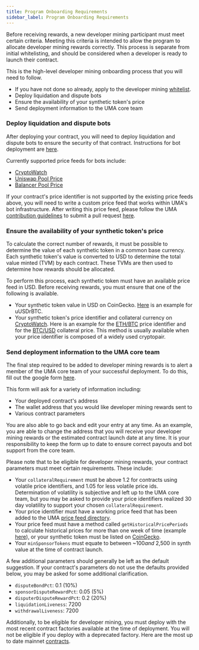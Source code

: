 ```yaml
---
title: Program Onboarding Requirements
sidebar_label: Program Onboarding Requirements
---
```


Before receiving rewards, a new developer mining participant must meet certain criteria. Meeting this criteria is intended to allow the program to allocate developer mining rewards correctly. This process is separate from initial whitelisting, and should be considered when a developer is ready to launch their contract. 

This is the high-level developer mining onboarding process that you will need to follow.

- If you have not done so already, apply to the developer mining [whitelist](https://docs.google.com/forms/d/e/1FAIpQLSdPWOm4pNyqgDhXXr8wblWuSXXGslsGiJaFzrSNjN2RcG2RTQ/viewform).
- Deploy liquidation and dispute bots
- Ensure the availability of your synthetic token's price
- Send deployment information to the UMA core team

### Deploy liquidation and dispute bots

After deploying your contract, you will need to deploy liquidation and dispute bots to ensure the security of that contract. Instructions for bot deployment are [here](/developers/bots).

Currently supported price feeds for bots include:
- [CryptoWatch](https://github.com/UMAprotocol/protocol/blob/master/packages/financial-templates-lib/src/price-feed/CryptoWatchPriceFeed.js)
- [Uniswap Pool Price](https://github.com/UMAprotocol/protocol/blob/master/packages/financial-templates-lib/src/price-feed/UniswapPriceFeed.js)
- [Balancer Pool Price](https://github.com/UMAprotocol/protocol/blob/master/packages/financial-templates-lib/src/price-feed/BalancerPriceFeed.js)

If your contract's price identifier is not supported by the existing price feeds above, you will need to write a custom price feed that works within UMA's bot infrastructure. After writing this price feed, please follow the UMA [contribution guidelines](https://github.com/UMAprotocol/protocol/blob/master/CONTRIBUTING.md) to submit a pull request [here](https://github.com/UMAprotocol/protocol/tree/master/packages/financial-templates-lib/src/price-feed).

### Ensure the availability of your synthetic token's price

To calculate the correct number of rewards, it must be possible to determine the value of each synthetic token in a common base currency. Each synthetic token's value is converted to USD to determine the total value minted (TVM) by each contract. These TVMs are then used to determine how rewards should be allocated.

To perform this process, each synthetic token must have an available price feed in USD. Before receiving rewards, you must ensure that one of the following is available.
- Your synthetic token value in USD on CoinGecko. [Here](https://www.coingecko.com/en/coins/uusdrbtc-synthetic-token-expiring-1-october-2020) is an example for uUSDrBTC.
- Your synthetic token's price identifier and collateral currency on [CryptoWatch](https://cryptowat.ch/). Here is an example for the [ETH/BTC](https://cryptowat.ch/charts/FTX:ETH-BTC) price identifier and for the [BTC/USD](https://cryptowat.ch/charts/BITFINEX:BTC-USD) collateral price. This method is usually available when your price identifier is composed of a widely used cryptopair.

### Send deployment information to the UMA core team

The final step required to be added to developer mining rewards is to alert a member of the UMA core team of your successful deployment. To do this, fill out the google form [here](https://docs.google.com/forms/d/e/1FAIpQLSfhrCopRz7nUSbBQZB75j8yGqnXbOzRW68Oe6-uFuNVSvqrOQ/viewform).

This form will ask for a variety of information including:
- Your deployed contract's address
- The wallet address that you would like developer mining rewards sent to
- Various contract parameters

You are also able to go back and edit your entry at any time. As an example, you are able to change the address that you will receive your developer mining rewards or the estimated contract launch date at any time. It is your responsibility to keep the form up to date to ensure correct payouts and bot support from the core team. 

Please note that to be eligible for developer mining rewards, your contract parameters must meet certain requirements. These include:

- Your `collateralRequirement` must be above 1.2 for contracts using volatile price identifiers, and 1.05 for less volatile price ids. Determination of volatility is subjective and left up to the UMA core team, but you may be asked to provide your price identifiers realized 30 day volatility to support your chosen `collateralRequirement`. 
- Your price identifier must have a working price feed that has been added to the UMA [price feed directory](https://github.com/UMAprotocol/protocol/tree/master/packages/financial-templates-lib/src/price-feed).
- Your price feed must have a method called `getHistoricalPricePeriods` to calculate historical prices for more than one week of time (example [here](https://github.com/UMAprotocol/protocol/blob/master/packages/financial-templates-lib/src/price-feed/CryptoWatchPriceFeed.js#L136)), or your synthetic token must be listed on [CoinGecko](https://www.coingecko.com/en/coins/uusdrbtc-synthetic-token-expiring-1-october-2020).
- Your `minSponsorTokens` must equate to between ~$100 and ~$2,500 in synth value at the time of contract launch.

A few additional parameters should generally be left as the default suggestion. If your contract's parameters do not use the defaults provided below, you may be asked for some additional clarification.
- `disputeBondPct`: 0.1 (10%)
- `sponsorDisputeRewardPct`: 0.05 (5%)
- `disputerDisputeRewardPct`: 0.2 (20%)
- `liquidationLiveness`: 7200
- `withdrawalLiveness`: 7200

Additionally, to be eligible for developer mining, you must deploy with the most recent contract factories available at the time of deployment. You will not be eligible if you deploy with a deprecated factory. Here are the most up to date mainnet [contracts](https://github.com/UMAprotocol/protocol/blob/master/packages/core/networks/1.json).
